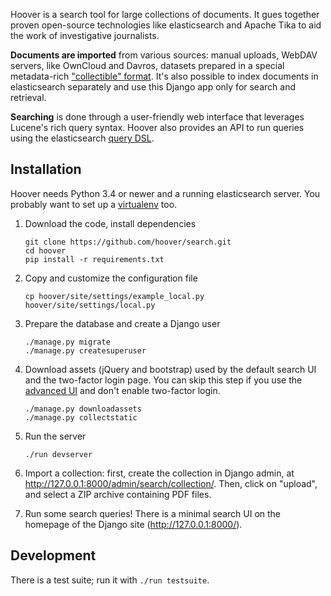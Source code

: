 Hoover is a search tool for large collections of documents. It gues together
proven open-source technologies like elasticsearch and Apache Tika to aid the
work of investigative journalists.

**Documents are imported** from various sources: manual uploads, WebDAV
servers, like OwnCloud and Davros, datasets prepared in a special
metadata-rich ["collectible" format][collectible]. It's also possible to index
documents in elasticsearch separately and use this Django app only for search
and retrieval.

**Searching** is done through a user-friendly web interface that leverages
Lucene's rich query syntax. Hoover also provides an API to run queries using
the elasticsearch [query DSL][].

[collectible]: https://github.com/mgax/hoover/blob/master/docs/Collectible.md
[query dsl]: https://www.elastic.co/guide/en/elasticsearch/reference/current/query-dsl.html


## Installation

Hoover needs Python 3.4 or newer and a running elasticsearch server. You
probably want to set up a [virtualenv][] too.

[virtualenv]: http://docs.python-guide.org/en/latest/dev/virtualenvs/

1. Download the code, install dependencies

   ```shell
   git clone https://github.com/hoover/search.git
   cd hoover
   pip install -r requirements.txt
   ```

2. Copy and customize the configuration file

   ```shell
   cp hoover/site/settings/example_local.py hoover/site/settings/local.py
   ```

3. Prepare the database and create a Django user

   ```shell
   ./manage.py migrate
   ./manage.py createsuperuser
   ```

4. Download assets (jQuery and bootstrap) used by the default search UI and the
   two-factor login page. You can skip this step if you use the [advanced
   UI](https://github.com/hoover/ui) and don't enable two-factor login.

    ```shell
    ./manage.py downloadassets
    ./manage.py collectstatic
    ```

5. Run the server

   ```shell
   ./run devserver
   ```

6. Import a collection: first, create the collection in Django admin, at
   http://127.0.0.1:8000/admin/search/collection/. Then, click on "upload", and
   select a ZIP archive containing PDF files.

7. Run some search queries! There is a minimal search UI on the homepage of the
   Django site (http://127.0.0.1:8000/).


## Development

There is a test suite; run it with `./run testsuite`.
